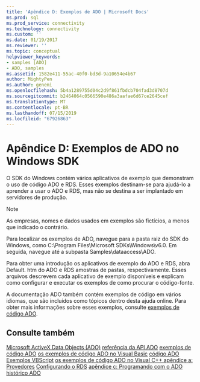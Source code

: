 ```yaml
---
title: 'Apêndice D: Exemplos de ADO | Microsoft Docs'
ms.prod: sql
ms.prod_service: connectivity
ms.technology: connectivity
ms.custom: ''
ms.date: 01/19/2017
ms.reviewer: ''
ms.topic: conceptual
helpviewer_keywords:
- samples [ADO]
- ADO, samples
ms.assetid: 1582e411-55ac-40f0-bd3d-9a10654e4b67
author: MightyPen
ms.author: genemi
ms.openlocfilehash: 5b4a1289755d04c2d9f861fbdcb704fad3d8707d
ms.sourcegitcommit: b2464064c0566590e486a3aafae6d67ce2645cef
ms.translationtype: MT
ms.contentlocale: pt-BR
ms.lasthandoff: 07/15/2019
ms.locfileid: "67926863"
---
```

# <a name="appendix-d-ado-samples-in-the-windows-sdk"></a>Apêndice D: Exemplos de ADO no Windows SDK
O SDK do Windows contém vários aplicativos de exemplo que demonstram o uso de código ADO e RDS. Esses exemplos destinam-se para ajudá-lo a aprender a usar o ADO e RDS, mas não se destina a ser implantado em servidores de produção.

> [!NOTE]
>  As empresas, nomes e dados usados em exemplos são fictícios, a menos que indicado o contrário.

 Para localizar os exemplos de ADO, navegue para a pasta raiz do SDK do Windows, como C:\Program Files\Microsoft SDKs\Windows\v6.0. Em seguida, navegue até a subpasta Samples\dataaccess\ADO.

 Para obter uma introdução os aplicativos de exemplo do ADO e RDS, abra Default. htm do ADO e RDS amostras de pastas, respectivamente. Esses arquivos descrevem cada aplicativo de exemplo disponíveis e explicam como configurar e executar os exemplos de como procurar o código-fonte.

 A documentação ADO também contém exemplos de código em vários idiomas, que são incluídos como tópicos dentro desta ajuda online. Para obter mais informações sobre esses exemplos, consulte [exemplos de código ADO](../../../ado/reference/ado-api/ado-code-examples.md).

## <a name="see-also"></a>Consulte também
 [Microsoft ActiveX Data Objects (ADO)](../../../ado/microsoft-activex-data-objects-ado.md) [referência da API ADO](../../../ado/reference/ado-api/ado-api-reference.md) [exemplos de código ADO](../../../ado/reference/ado-api/ado-code-examples.md) [os exemplos de código ADO no Visual Basic](../../../ado/reference/ado-api/ado-code-examples-in-visual-basic.md) [código ADO Exemplos VBScript](../../../ado/reference/ado-api/ado-code-examples-vbscript.md) [os exemplos de código ADO no Visual C++ ](../../../ado/reference/ado-api/ado-code-examples-in-visual-c.md) [apêndice a: Provedores](../../../ado/guide/appendixes/appendix-a-providers.md) [Configurando o RDS](../../../ado/guide/remote-data-service/configuring-rds.md) [apêndice c: Programando com o ADO](../../../ado/guide/appendixes/appendix-c-programming-with-ado.md) [histórico ADO](../../../ado/guide/ado-history.md)
